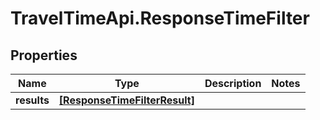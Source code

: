 # TravelTimeApi.ResponseTimeFilter

## Properties

Name | Type | Description | Notes
------------ | ------------- | ------------- | -------------
**results** | [**[ResponseTimeFilterResult]**](ResponseTimeFilterResult.md) |  | 


